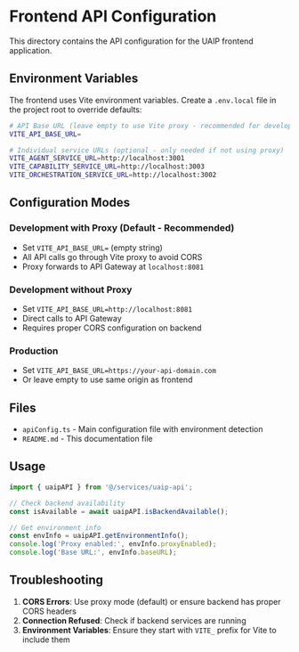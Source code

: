 # Frontend API Configuration

This directory contains the API configuration for the UAIP frontend application.

## Environment Variables

The frontend uses Vite environment variables. Create a `.env.local` file in the project root to override defaults:

```bash
# API Base URL (leave empty to use Vite proxy - recommended for development)
VITE_API_BASE_URL=

# Individual service URLs (optional - only needed if not using proxy)
VITE_AGENT_SERVICE_URL=http://localhost:3001
VITE_CAPABILITY_SERVICE_URL=http://localhost:3003
VITE_ORCHESTRATION_SERVICE_URL=http://localhost:3002
```

## Configuration Modes

### Development with Proxy (Default - Recommended)
- Set `VITE_API_BASE_URL=` (empty string)
- All API calls go through Vite proxy to avoid CORS
- Proxy forwards to API Gateway at `localhost:8081`

### Development without Proxy
- Set `VITE_API_BASE_URL=http://localhost:8081`
- Direct calls to API Gateway
- Requires proper CORS configuration on backend

### Production
- Set `VITE_API_BASE_URL=https://your-api-domain.com`
- Or leave empty to use same origin as frontend

## Files

- `apiConfig.ts` - Main configuration file with environment detection
- `README.md` - This documentation file

## Usage

```typescript
import { uaipAPI } from '@/services/uaip-api';

// Check backend availability
const isAvailable = await uaipAPI.isBackendAvailable();

// Get environment info
const envInfo = uaipAPI.getEnvironmentInfo();
console.log('Proxy enabled:', envInfo.proxyEnabled);
console.log('Base URL:', envInfo.baseURL);
```

## Troubleshooting

1. **CORS Errors**: Use proxy mode (default) or ensure backend has proper CORS headers
2. **Connection Refused**: Check if backend services are running
3. **Environment Variables**: Ensure they start with `VITE_` prefix for Vite to include them 